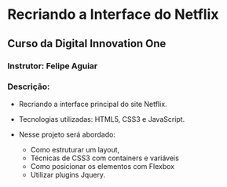 # Recriando a Interface do Netflix

## Curso da Digital Innovation One

### Instrutor: Felipe Aguiar

### Descrição:

 - Recriando a interface principal do site Netflix. 
 - Tecnologias utilizadas: HTML5, CSS3 e JavaScript. 

 - Nesse projeto será abordado:
	- Como estruturar um layout, 
	- Técnicas de CSS3 com containers e variáveis
	- Como posicionar os elementos com Flexbox 
	- Utilizar plugins Jquery.
